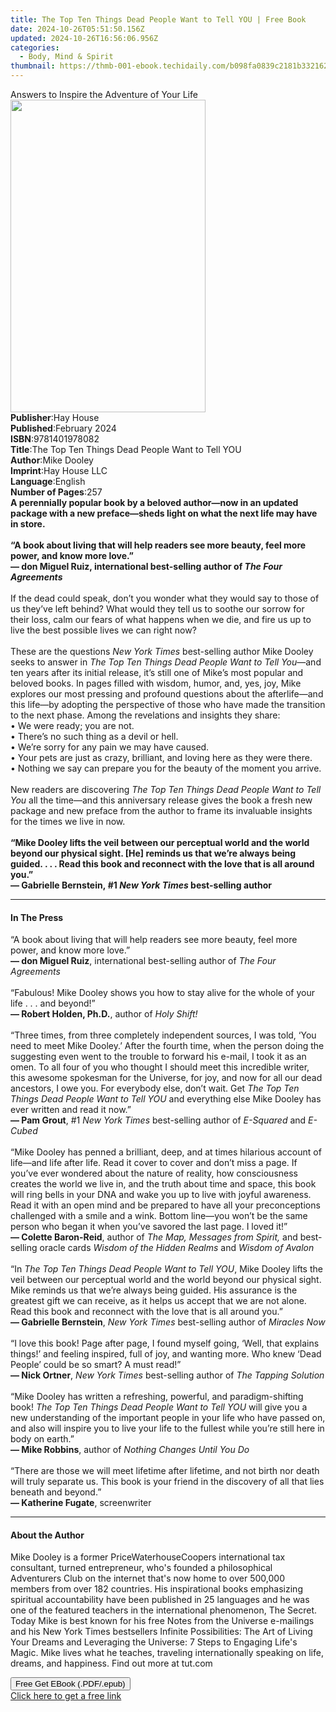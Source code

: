 ```yaml
---
title: The Top Ten Things Dead People Want to Tell YOU | Free Book
date: 2024-10-26T05:51:50.156Z
updated: 2024-10-26T16:56:06.956Z
categories:
  - Body, Mind & Spirit
thumbnail: https://thmb-001-ebook.techidaily.com/b098fa0839c2181b33216239956d22a94ead3132b310d8d37761e3f20ed654d7.jpg
---
```

<main id="book-container">
  <div class="flex flex-col">
    <div class="book-brief flex-1 py-6 px-4 sm:p-6 md:py-10 md:px-8">
      <!-- brief-->
      <div class="book-brief-main">
        Answers to Inspire the Adventure of Your Life
      </div>
    </div>
    <div
      class="book-meta-info flex-1 grid gap-4 col-start-1 col-end-3 row-start-1 sm:mb-6 sm:grid-cols-4 lg:gap-6 lg:col-start-2 lg:row-end-6 lg:row-span-6 lg:mb-0"
    >
      <div
        class="book-meta-info-left place-content-center mt-4 p-4 text-sm leading-6 col-start-2 col-span-2 dark:text-slate-400"
      >
        <img
          class="w-full h-500 object-cover rounded-lg sm:h-255 sm:col-span-2 lg:col-span-full"
          src="https://img-001-ebook.techidaily.com/90ea16190f89960242a7a2a839ec83372543fd2762ec0f4c5b7aa9e5e0c30b9f.jpg"
          alt=""
          width="312"
          height="500"
        />
      </div>
      <div
        class="book-meta-info-right mt-2 col-start-1 row-start-2 col-span-3 self-center"
      >
        <!-- meta data  -->
        <div class="flex flex-col px-4 md:px-8">
          <div class="flex-1">
            <strong>Publisher</strong>:<span class="px-2">Hay House</span>
          </div>
          <div class="flex-1">
            <strong>Published</strong>:<span class="px-2">February 2024</span>
          </div>
          <div class="flex-1">
            <strong>ISBN</strong>:<span class="px-2">9781401978082</span>
          </div>
          <div class="flex-1">
            <strong>Title</strong>:<span class="px-2"
              >The Top Ten Things Dead People Want to Tell YOU</span
            >
          </div>
          <div class="flex-1">
            <strong>Author</strong>:<span class="px-2">Mike Dooley</span>
          </div>
          <div class="flex-1">
            <strong>Imprint</strong>:<span class="px-2">Hay House LLC</span>
          </div>
          <div class="flex-1">
            <strong>Language</strong>:<span class="px-2">English</span>
          </div>
          <div class="flex-1">
            <strong>Number of Pages</strong>:<span class="px-2">257</span>
          </div>
        </div>
      </div>
    </div>
    <div class="book-description flex-1 py-6 px-4 sm:p-6 md:py-10 md:px-8">
      <div class="book-description-main">
        <div accordion-content="" id="description">
          <b
            >A perennially popular book by a beloved author—now in an updated
            package with a new preface—sheds light on what the next life may
            have in store.</b
          ><br /><br /><b
            >“A book about living that will help readers see more beauty, feel
            more power, and know more love.”<br />— don Miguel Ruiz,
            international best-selling author of <i>The Four Agreements</i></b
          ><br /><br />If the dead could speak, don’t you wonder what they would
          say to those of us they’ve left behind? What would they tell us to
          soothe our sorrow for their loss, calm our fears of what happens when
          we die, and fire us up to live the best possible lives we can right
          now?<br /><br />These are the questions
          <i>New York Times</i> best-selling author Mike Dooley seeks to answer
          in <i>The Top Ten Things Dead People Want to Tell You</i>—and ten
          years after its initial release, it’s still one of Mike’s most popular
          and beloved books. In pages filled with wisdom, humor, and, yes, joy,
          Mike explores our most pressing and profound questions about the
          afterlife—and this life—by adopting the perspective of those who have
          made the transition to the next phase. Among the revelations and
          insights they share:<br />• We were ready; you are not.<br />• There’s
          no such thing as a devil or hell.<br />• We’re sorry for any pain we
          may have caused.<br />• Your pets are just as crazy, brilliant, and
          loving here as they were there.<br />• Nothing we say can prepare you
          for the beauty of the moment you arrive.<br /><br />New readers are
          discovering <i>The Top Ten Things Dead People Want to Tell You </i>all
          the time—and this anniversary release gives the book a fresh new
          package and new preface from the author to frame its invaluable
          insights for the times we live in now.<br />&nbsp;<br /><b
            >“Mike Dooley lifts the veil between our perceptual world and the
            world beyond our physical sight. [He] reminds us that we’re always
            being guided. . . . Read this book and reconnect with the love that
            is all around you.”<br />— Gabrielle Bernstein,&nbsp;#1
            <i>New York Times</i> best-selling author</b
          >
        </div>
        <div class="accordion-fader"></div>
      </div>
    </div>
    <div class="book-excerpts flex-1 py-6 px-4 sm:p-6 md:py-10 md:px-8">
      <!-- excerpts-->
      <div class="book-excerpts-main">
        <hr />
        <h4 class="placeholder placeholder-heading">
          <span>In The Press</span>
        </h4>
        <p>
          “A book about living that will help readers see more beauty, feel more
          power, and know more love.” <br /><b>— don Miguel Ruiz</b>,
          international best-selling author of <i>The Four Agreements</i
          ><br /><br />“Fabulous! Mike Dooley shows you how to stay alive for
          the whole of your life . . . and beyond!”<br /><b
            >— Robert Holden, Ph.D.</b
          >, author of <i>Holy Shift!</i><br /><br />“Three times, from three
          completely independent sources, I was told, ‘You need to meet Mike
          Dooley.’ After the fourth time, when the person doing the suggesting
          even went to the trouble to forward his e-mail, I took it as an omen.
          To all four of you who thought I should meet this incredible writer,
          this awesome spokesman for the Universe, for joy, and now for all our
          dead ancestors, I owe you. For everybody else, don’t wait. Get
          <i>The Top Ten Things Dead People Want to Tell YOU</i> and everything
          else Mike Dooley has ever written and read it now.”<br /><b
            >— Pam Grout</b
          >, #1 <i>New York Times</i> best-selling author of
          <i>E-Squared </i>and <i>E-Cubed</i><br /><br />“Mike Dooley has penned
          a brilliant, deep, and at times hilarious account of life—and life
          after life. Read it cover to cover and don’t miss a page. If you’ve
          ever wondered about the nature of reality, how consciousness creates
          the world we live in, and the truth about time and space, this book
          will ring bells in your DNA and wake you up to live with joyful
          awareness. Read it with an open mind and be prepared to have all your
          preconceptions challenged with a smile and a wink. Bottom line—you
          won’t be the same person who began it when you’ve savored the last
          page. I loved it!”<br /><b>— Colette Baron-Reid</b>, author of
          <i>The Map, Messages from Spirit,</i> and best-selling oracle cards
          <i>Wisdom of the Hidden Realms </i>and<i> Wisdom of Avalon<br /></i
          ><br />“In <i>The Top Ten Things Dead People Want to Tell YOU</i>,
          Mike Dooley lifts the veil between our perceptual world and the world
          beyond our physical sight. Mike reminds us that we’re always being
          guided. His assurance is the greatest gift we can receive, as it helps
          us accept that we are not alone. Read this book and reconnect with the
          love that is all around you.”<br /><b>— Gabrielle Bernstein</b>,
          <i>New York Times</i> best-selling author of <i>Miracles Now</i
          ><br /><br />“I love this book! Page after page, I found myself going,
          ‘Well, that explains things!’ and feeling inspired, full of joy, and
          wanting more. Who knew ‘Dead People’ could be so smart? A must
          read!”<br /><b>— Nick Ortner</b>, <i>New York Times</i> best-selling
          author of <i>The Tapping Solution</i><br /><br />“Mike Dooley has
          written a refreshing, powerful, and paradigm-shifting book!
          <i>The Top Ten Things Dead People Want to Tell YOU</i> will give you a
          new understanding of the important people in your life who have passed
          on, and also will inspire you to live your life to the fullest while
          you’re still here in body on earth.”<br /><b>— Mike Robbins</b>,
          author of <i>Nothing Changes Until You Do</i><br /><br />“There are
          those we will meet lifetime after lifetime, and not birth nor death
          will truly separate us. This book is your friend in the discovery of
          all that lies beneath and beyond.”<br /><b>— Katherine Fugate</b>,
          screenwriter
        </p>
      </div>
    </div>
    <div class="book-about-author flex-1 py-6 px-4 sm:p-6 md:py-10 md:px-8">
      <!-- about author-->
      <div class="book-main-author-main">
        <hr />
        <h4 class="placeholder placeholder-heading">
          <span>About the Author</span>
        </h4>
        <p>
          Mike Dooley is a former PriceWaterhouseCoopers international tax
          consultant, turned entrepreneur, who's founded a philosophical
          Adventurers Club on the internet that's now home to over 500,000
          members from over 182 countries. His inspirational books emphasizing
          spiritual accountability have been published in 25 languages and he
          was one of the featured teachers in the international phenomenon, The
          Secret. Today Mike is best known for his free Notes from the Universe
          e-mailings and his New York Times bestsellers Infinite Possibilities:
          The Art of Living Your Dreams and Leveraging the Universe: 7 Steps to
          Engaging Life's Magic. Mike lives what he teaches, traveling
          internationally speaking on life, dreams, and happiness. Find out more
          at tut.com
        </p>
      </div>
    </div>
    <div class="book-free-get flex-1 py-6 px-4 sm:p-6 md:py-10 md:px-8">
      <button
        id="btn-free-get"
        class="bg-blue-500 hover:bg-blue-700 text-white font-bold py-2 px-4 rounded"
      >
        Free Get EBook (.PDF/.epub)
      </button>
      <div id="countdown-display" class="px-2 text-lg mt-2"></div>
      <a
        id="free-link"
        class="hidden bg-blue-500 hover:bg-blue-700 text-white font-bold py-2 px-4 rounded"
        href="https://www.ebooks.com/en-us/book/211012211/the-top-ten-things-dead-people-want-to-tell-you/mike-dooley/"
        target="_blank"
        >Click here to get a free link</a
      >
    </div>
    <script>
      let countdownTime = 0;
      let countdownInterval = null;
      document
        .getElementById('btn-free-get')
        .addEventListener('click', startCountdown);
      function startCountdown() {
        countdownTime = new Date().getTime() + 60000 * 3;
        countdownInterval = setInterval(updateCountdown, 1000);
        document.getElementById('btn-free-get').disabled = true;
        document
          .getElementById('btn-free-get')
          .classList.add('bg-gray-500', 'cursor-not-allowed');
      }
      function updateCountdown() {
        let currentTime = new Date().getTime();
        let timeLeft = countdownTime - currentTime;
        let secondsLeft = Math.floor(timeLeft / 1000);
        document.getElementById('countdown-display').innerHTML =
          `Remaining time: ${secondsLeft} seconds.`;
        if (secondsLeft <= 0) {
          clearInterval(countdownInterval);
          document.getElementById('btn-free-get').classList.add('hidden');
          document.getElementById('free-link').classList.remove('hidden');
          document.getElementById('countdown-display').innerHTML = '';
        }
      }
    </script>
  </div>
</main>

<ins class="adsbygoogle"
      style="display:block"
      data-ad-client="ca-pub-7571918770474297"
      data-ad-slot="8358498916"
      data-ad-format="auto"
      data-full-width-responsive="true"></ins>
    